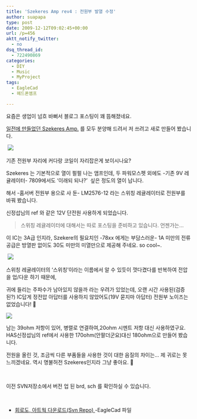 ```yaml
---
title: 'Szekeres Amp rev4 : 전원부 발열 수정'
author: suapapa
type: post
date: 2009-12-12T09:02:45+00:00
url: /p=456
aktt_notify_twitter:
  - no
dsq_thread_id:
  - 722490869
categories:
  - DIY
  - Music
  - MyProject
tags:
  - EagleCad
  - 헤드폰엠프

---
```

요즘은 생업이 넘흐 바뻐서 블로그 포스팅이 꽤 뜸해졌네요.

[일전에 만들었던 Szekeres Amp.][1] 를 모두 분양해 드려서 저 쓰려고 새로 만들어 봤습니다.

 ![](https://asset.homin.dev/blog/image/SzekeresRev4_top.webp)

기존 전원부 자리에 커다랑 코일이 자리잡은게 보이시나요?

Szekeres 는 기본적으로 열이 펄펄 나는 앰프인데, 두 파워모스펫 외에도 -기존 9V 레귤레이터- 7809에서도 &#8216;이래되 되나?&#8217;  싶은 정도의 열이 납니다.

해서 -홈서버 전원부 용으로 사 둔- LM2576-12 라는 스위칭 레귤레이터로 전원부를 바꿔 봤습니다.

신정섭님의 ref 와 같은 12V 단전원 사용하게 되었습니다.

> 스위칭 레귤레이터에 대해서는 따로 포스팅을 준비하고 있습니다. 언젠가는&#8230;

이 IC는 3A급 인지라, Szekere의 필요치인 -78xx 에게는 부담스러운- 1A 미만의 전류 공급은 방열판 없이도 30도 미만의 미열만으로 제공해 주네요. so cool~.

 ![](https://asset.homin.dev/blog/image/SzekeresRev4_btm.webp)

스위칭 레귤레이터의 &#8216;스위칭&#8217;이라는 이름에서 알 수 있듯이 껏다켰다를 반복하여 전압을 업/다운 하기 때문에,

귀에 들리는 주파수가 남아있지 않을까 라는 우려가 있었는데, 오랜 시간 사용된(검증된?) IC답게 정전압 아답터를 사용하지 않았어도(19V 묻지마 아답터) 전원부 노이즈는 없었습니다! 🙂

![](https://asset.homin.dev/blog/image/SzekeresRev4_brd.webp)

남는 39ohm 저항이 있어, 병렬로 연결하여,20ohm 시멘트 저항 대신 사용하였구요. HAS신정섭님의 ref에서 사용한 170ohm(안팔더군요)대신 180ohm으로 만들어 봤습니다.

전원을 올린 것, 조금씩 다른 부품들을 사용한 것이 대한 음질의 차이는&#8230; 제 귀로는 못 느끼겠네요. 역시 명불허전 Szekeres인지라 그냥 좋아요. 🙂

 

이전 SVN저장소에서 버전 업 된 brd, sch 를 확인하실 수 있습니다.

 

  * [회로도, 아트웍 다운로드(Svn Repo) ](https://homin.dev/svn/HW/SzekeresAmp)-EagleCad 파일

 [1]: https://homin.dev/blog/p=107